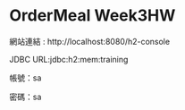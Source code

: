 # OrderMeal Week3HW

網站連結 : http://localhost:8080/h2-console

JDBC URL:jdbc:h2:mem:training

帳號：sa

密碼：sa

